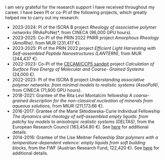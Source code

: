 <!--
.. title: Funding
.. slug: funding
.. date: 2023-07-17 18:25:27 UTC+02:00
.. tags: 
.. category: 
.. link: 
.. description: 
.. type: text
-->

I am very grateful for the research support I have received throughout my career. I have been PI or co-PI of the following projects, which greatly helped me to carry out my research:

* 2023-2024: PI of the ISCRA B project *Rheology of associative polymer networks* (RhAsPoNe)*, from CINECA (96,000 GPU hours).
* 2023-2025: Co-PI of the PRIN 2022 PNRR project *Amorphous Rheology (AmoRhe)*, from MUR (231,417 €).
* 2023-2025: PI of the PRIN 2022 project *Efficient Light Harvesting with Self-assembled Peptide Nanostructures (LANTERN)*, from MUR (244,437 €). 
* 2022-2023: Co-PI of the [CECAM/CCP5 sandpit](https://www.ccp5.ac.uk/cecam-ccp5-sandpits/) project *Calculation of Surface Free Energy of Molecular and Coarse- Grained Systems* (24,000 £).
* 2022-2023: PI of the ISCRA B project *Understanding associative polymer networks: from minimal models to realistic systems (AssoPoN)*, from CINECA (71,800 GPU hours).
* 2018-2021: Grantee of the Rita Levi Montalcini fellowship *A coarse-grained description for the non-classical nucleation of minerals from aqueous solutions*, from MIUR (211,173.66 €).
* 2016-2017: Grantee of the Marie Skłodowska-Curie Individual Fellowship *The dynamics and rheology of self-assembled empty liquids: from patchy toy models to anisotropic realistic systems (DELTAS)*, from the European Research Council (183,454.80 €). See [here](https://cordis.europa.eu/project/id/702298) for additional details.
* 2014-2016: Grantee of the Lise Meitner Fellowship *Star polymers with a temperature-dependent valence: empty liquids from soft building blocks*, from the FWF (Austrian Research Fund, 122,420 €). See [here](https://pf.fwf.ac.at/en/research-in-practice/project-finder/31810) for additional details.
